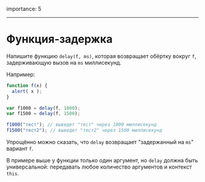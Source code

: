 importance: 5

---

# Функция-задержка

Напишите функцию `delay(f, ms)`, которая возвращает обёртку вокруг `f`, задерживающую вызов на `ms` миллисекунд.

Например:

```js
function f(x) {
  alert( x );
}

var f1000 = delay(f, 1000);
var f1500 = delay(f, 1500);

f1000("тест"); // выведет "тест" через 1000 миллисекунд
f1500("тест2"); // выведет "тест2" через 1500 миллисекунд
```

Упрощённо можно сказать, что `delay` возвращает "задержанный на `ms`" вариант `f`.

В примере выше у функции только один аргумент, но `delay` должна быть универсальной: передавать любое количество аргументов и контекст `this`.